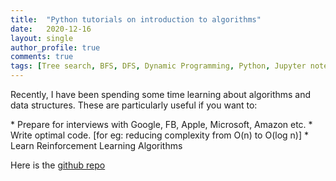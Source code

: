 ```yaml
---
title:  "Python tutorials on introduction to algorithms"
date:   2020-12-16
layout: single
author_profile: true
comments: true
tags: [Tree search, BFS, DFS, Dynamic Programming, Python, Jupyter notebook, Google colab, ]
---
```


<p class="message">
Recently, I have been spending some time learning about algorithms and data structures. These are particularly useful if you want to:
</p>
 * Prepare for interviews with Google, FB, Apple, Microsoft, Amazon etc.
 * Write optimal code. [for eg: reducing complexity from O(n) to O(log n)]
 * Learn Reinforcement Learning Algorithms

Here is the [github repo](https://github.com/Adibuoy23/Algorithms/) 
